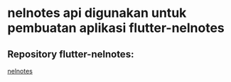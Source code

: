 # nelnotes api digunakan untuk pembuatan aplikasi flutter-nelnotes

## Repository flutter-nelnotes:
[nelnotes](https://github.com/Wenell09/flutter-nelnotes)
